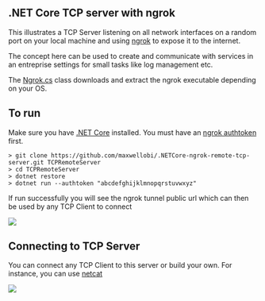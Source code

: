 ## .NET Core TCP server with ngrok
This illustrates a TCP Server listening on all network interfaces on a random port on your local machine and using [ngrok](https://ngrok.com/) to expose it to the internet. 

The concept here can be used to create and communicate with services in an entreprise settings for small tasks like log management etc.

The [Ngrok.cs](https://github.com/maxwellobi/.NETCore-ngrok-remote-tcp-server/blob/master/Ngrok.cs) class downloads and extract the ngrok executable depending on your OS.

## To run
Make sure you have [.NET Core](https://www.microsoft.com/net/download/core) installed. You must have an [ngrok authtoken](https://ngrok.com/docs#authtoken) first.

```
> git clone https://github.com/maxwellobi/.NETCore-ngrok-remote-tcp-server.git TCPRemoteServer
> cd TCPRemoteServer
> dotnet restore
> dotnet run --authtoken "abcdefghijklmnopqrstuvwxyz"
```

If run successfully you will see the ngrok tunnel public url which can then be used by any TCP Client to connect

<img src="https://s3.us-east-2.amazonaws.com/maxwellobi.com-bucket/RunTCPServer.png" />

## Connecting to TCP Server
You can connect any TCP Client to this server or build your own. For instance, you can use [netcat](http://www.thegeekstuff.com/2012/04/nc-command-examples/)

<img src="https://s3.us-east-2.amazonaws.com/maxwellobi.com-bucket/ConnectTCPServer.png" />
